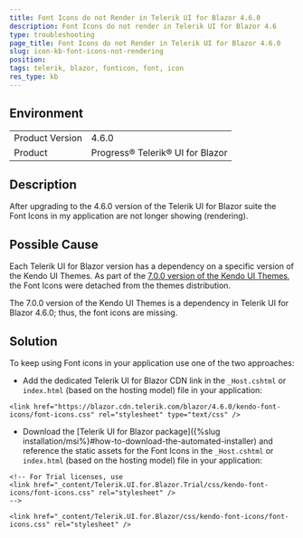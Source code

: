 ```yaml
---
title: Font Icons do not Render in Telerik UI for Blazor 4.6.0
description: Font Icons do not render in Telerik UI for Blazor 4.6
type: troubleshooting
page_title: Font Icons do not Render in Telerik UI for Blazor 4.6.0
slug: icon-kb-font-icons-not-rendering
position: 
tags: telerik, blazor, fonticon, font, icon
res_type: kb
---
```


## Environment

<table>
    <tbody>
        <tr>
            <td>Product Version</td>
            <td>4.6.0</td>
        </tr>
        <tr>
            <td>Product</td>
            <td>Progress® Telerik® UI for Blazor</td>
        </tr>
    </tbody>
</table>

## Description

After upgrading to the 4.6.0 version of the Telerik UI for Blazor suite the Font Icons in my application are not longer showing (rendering). 

## Possible Cause

Each Telerik UI for Blazor version has a dependency on a specific version of the Kendo UI Themes. As part of the [7.0.0 version of the Kendo UI Themes](https://github.com/telerik/kendo-themes/blob/develop/CHANGELOG.md#breaking-changes), the Font Icons were detached from the themes distribution.

The 7.0.0 version of the Kendo UI Themes is a dependency in Telerik UI for Blazor 4.6.0; thus, the font icons are missing.

## Solution

To keep using Font icons in your application use one of the two approaches:

* Add the dedicated Telerik UI for Blazor CDN link in the `_Host.cshtml` or `index.html` (based on the hosting model) file in your application:

````CSHTML
<link href="https://blazor.cdn.telerik.com/blazor/4.6.0/kendo-font-icons/font-icons.css" rel="stylesheet" type="text/css" />
````

* Download the [Telerik UI for Blazor package]({%slug installation/msi%}#how-to-download-the-automated-installer) and reference the static assets for the Font Icons in the `_Host.cshtml` or `index.html` (based on the hosting model) file in your application:

````CSHTML
<!-- For Trial licenses, use
<link href="_content/Telerik.UI.for.Blazor.Trial/css/kendo-font-icons/font-icons.css" rel="stylesheet" />
-->

<link href="_content/Telerik.UI.for.Blazor/css/kendo-font-icons/font-icons.css" rel="stylesheet" />
````
